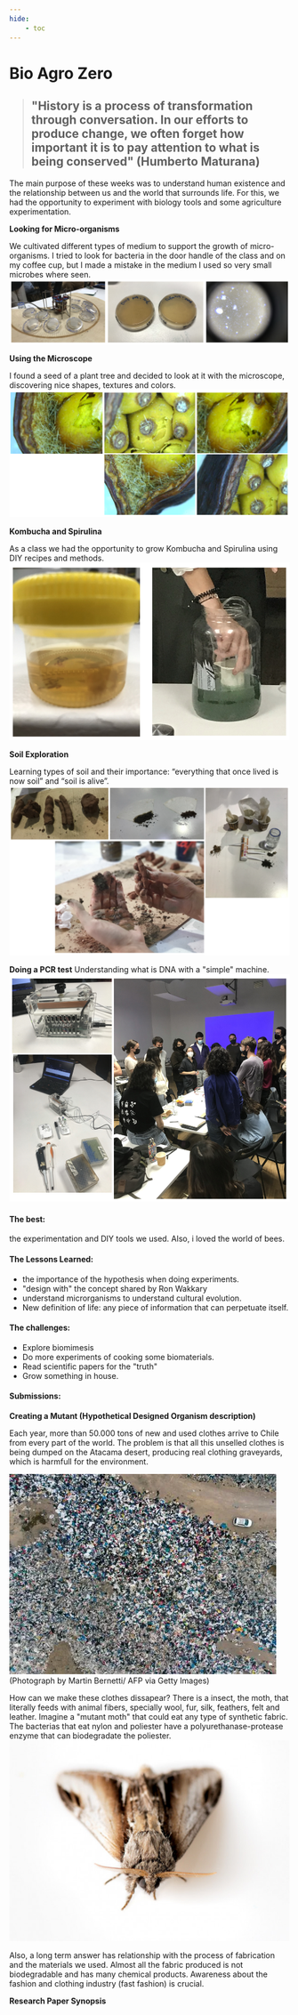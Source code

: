 ```yaml
---
hide:
    - toc
---
```


# Bio Agro Zero

> ## "History is a process of transformation through conversation. In our efforts to produce change, we often forget how important it is to pay attention to what is being conserved" (Humberto Maturana)

The main purpose of these weeks was to understand human existence and the relationship between us and the world that surrounds life. For this, we had the opportunity to experiment with biology tools and some agriculture experimentation. 

**Looking for Micro-organisms**

We cultivated different types of medium to support the growth of micro-organisms. I tried to look for bacteria in the door handle of the class and on my coffee cup, but I made a mistake in the medium I used so very small microbes where seen. 
![](../images/week34/bacterias.jpg)

**Using the Microscope**

I found a seed of a plant tree and decided to look at it with the microscope, discovering nice shapes, textures and colors.
![](../images/week34/semilla.jpg)

**Kombucha and Spirulina**

As a class we had the opportunity to grow Kombucha and Spirulina using DIY recipes and methods.
![](../images/week34/kombuchaspirulina.jpg)

**Soil Exploration**

Learning types of soil and their importance: “everything that once lived is now soil” and “soil is alive”.
![](../images/week34/typesoil.jpg)

**Doing a PCR test**
Understanding what is DNA with a "simple" machine.
![](../images/week34/pcr.jpg)


#### The best: 
the experimentation and DIY tools we used. Also, i loved the world of bees.

#### The Lessons Learned:
- the importance of the hypothesis when doing experiments.
- "design with" the concept shared by Ron Wakkary
- understand microrganisms to understand cultural evolution.
-  New definition of life: any piece of information that can perpetuate itself.

#### The challenges:
- Explore biomimesis
- Do more experiments of cooking some biomaterials.
- Read scientific papers for the "truth"
- Grow something in house.


#### Submissions: 

**Creating a Mutant (Hypothetical Designed Organism description)**

Each year, more than 50.000 tons of new and used clothes arrive to Chile from every part of the world. The problem is that all this unselled clothes is being dumped on the Atacama desert, producing real clothing graveyards, which is harmfull for the environment. 

![](../images/week34/ropadesierto.jpg)
(Photograph by Martin Bernetti/ AFP via Getty Images)

How can we make these clothes dissapear? There is a insect, the moth, that literally feeds with animal fibers, specially wool, fur, silk, feathers, felt and leather. Imagine a "mutant moth" that could eat any type of synthetic fabric. The bacterias that eat nylon and poliester have a polyurethanase-protease enzyme that can biodegradate the poliester.
![](../images/week34/polilla.jpg)

Also, a long term answer has relationship with the process of fabrication and the materials we used. Almost all the fabric produced is not biodegradable and has many chemical products. Awareness about the fashion and clothing industry (fast fashion) is crucial.


**Research Paper Synopsis**
























